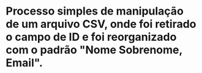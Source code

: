 ﻿# Processo simples de manipulação de um arquivo CSV, onde foi retirado o campo de ID e foi reorganizado com o padrão "Nome Sobrenome, Email".
